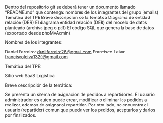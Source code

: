 Dentro del repositorio git se deberá tener un documento llamado “README.md” que contenga:
nombres de los integrantes del grupo (emails)
Temática del TPE
Breve descripción de la temática
Diagrama de entidad relación (DER)
El diagrama entidad relación (DER) del modelo de datos planteado (archivo jpeg o pdf)
El código SQL que genera la base de datos (exportado desde phpMyAdmin)


Nombres de los integrantes:

Daniel Ferreiro: daniiferreiro26@gmail.com
Francisco Leiva: franciscoleiva1320@gmail.com

Temática del TPE:

Sitio web SaaS Logistica 

Breve descripción de la temática:

Se presenta un sitema de asignacion de pedidos a repartidores. El usuario administrador es quien puede crear, modificar o eliminar los pedidos a realizar, ademas de asignar al repartidor. Por otro lado, se encuentra el usuario (repartidor) comun que puede ver los pedidos, aceptarlos y darlos por finalizados. 